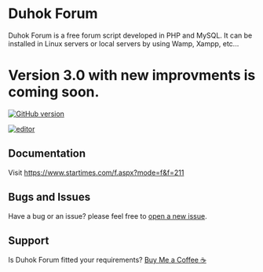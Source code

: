 # Duhok Forum
Duhok Forum is a free forum script developed in PHP and MySQL. It can be installed in Linux servers or local servers by using Wamp, Xampp, etc...

# Version 3.0 with new improvments is coming soon.

[![GitHub version](https://img.shields.io/github/v/tag/dilovanmatini/duhok-forum)](https://github.com/dilovanmatini/duhok-forum/releases)

[![editor](https://img.shields.io/badge/editor-vscode-blue)](https://code.visualstudio.com/)


## Documentation
Visit <https://www.startimes.com/f.aspx?mode=f&f=211>

## Bugs and Issues
Have a bug or an issue? please feel free to [open a new issue](https://github.com/dilovanmatini/duhok-forum/issues/new).

## Support
Is Duhok Forum fitted your requirements?  [Buy Me a Coffee ☕](https://www.paypal.me/DilovanMatini)
